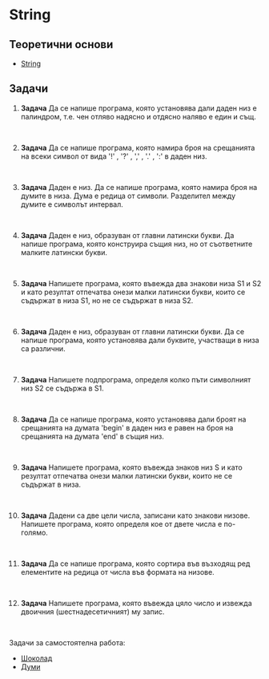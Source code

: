 # String

## Теоретични основи

- [String](https://programist.alle.bg/uroci/string/)

## Задачи

1. **Задача** Да се напише програма, която установява дали даден низ е палиндром, т.е. чен отляво надясно и отдясно наляво е един и същ.

<br>

2. **Задача** Да се напише програма, която намира броя на срещанията на всеки символ от вида '!' , '?' , ',' , '.' , ':' в даден низ.

<br>

3. **Задача** Даден е низ. Да се напише програма, която намира броя на думите в низа. Дума е редица от символи. Разделител между думите е символът интервал.

<br>

4. **Задача** Даден е низ, образуван от главни латински букви. Да напише програма, която конструира същия низ, но от съответните малките латински букви.

<br>

5. **Задача** Напишете програма, която въвежда два знакови низа S1 и S2 и като резултат отпечатва онези малки латински букви, които се съдържат в низа S1, но не се съдържат в низа S2.

<br>

6. **Задача** Даден е низ, образуван от главни латински букви. Да се напише програма, която установява дали буквите, участващи в низа са различни.

<br>

7. **Задача** Напишете подпрограма, определя колко пъти символният низ S2 се съдържа в S1.

<br>

8. **Задача** Да се напише програма, която установява дали броят на срещанията на думата 'begin' в даден низ е равен на броя на срещанията на думата 'end' в същия низ.

<br>

9. **Задача** Напишете програма, която въвежда знаков низ S и като резултат отпечатва онези малки латински букви, които не се съдържат в низа.

<br>

10. **Задача** Дадени са две цели числа, записани като знакови низове. Напишете програма, която определя кое от двете числа е по-голямо.

<br>

11. **Задача** Да се напише програма, която сортира във възходящ ред елементите на редица от числа във формата на низове.
<br>

12. **Задача**  Напишете програма, която въвежда цяло число и извежда двоичния (шeстнадесетичният) му запис.

<br>

Задачи за самостоятелна работа:
- [Шоколад](http://www.math.bas.bg/infos/files/2008-12-02-D3.pdf)
- [Думи](http://www.math.bas.bg/infos/files/2011-05-08-E4.pdf)
 
